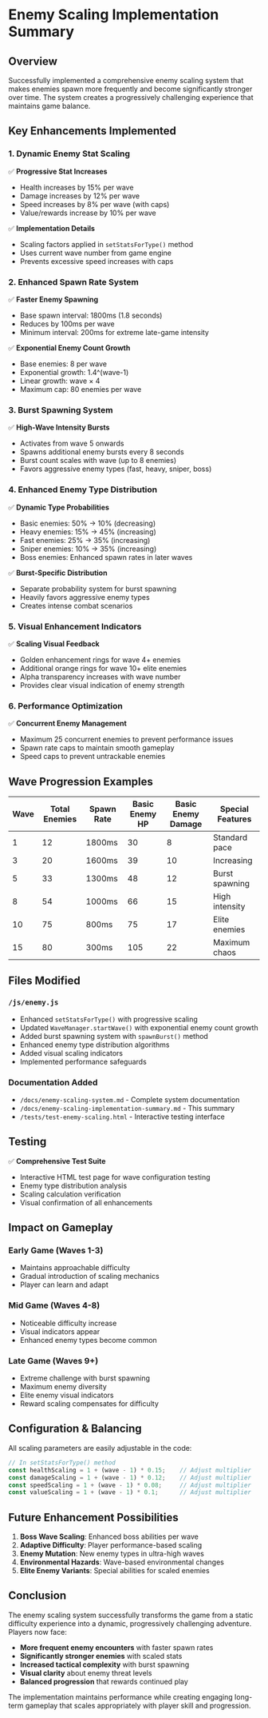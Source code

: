 # Enemy Scaling Implementation Summary

## Overview

Successfully implemented a comprehensive enemy scaling system that makes enemies spawn more frequently and become significantly stronger over time. The system creates a progressively challenging experience that maintains game balance.

## Key Enhancements Implemented

### 1. Dynamic Enemy Stat Scaling

✅ **Progressive Stat Increases**
- Health increases by 15% per wave
- Damage increases by 12% per wave  
- Speed increases by 8% per wave (with caps)
- Value/rewards increase by 10% per wave

✅ **Implementation Details**
- Scaling factors applied in `setStatsForType()` method
- Uses current wave number from game engine
- Prevents excessive speed increases with caps

### 2. Enhanced Spawn Rate System

✅ **Faster Enemy Spawning**
- Base spawn interval: 1800ms (1.8 seconds)
- Reduces by 100ms per wave
- Minimum interval: 200ms for extreme late-game intensity

✅ **Exponential Enemy Count Growth**
- Base enemies: 8 per wave
- Exponential growth: 1.4^(wave-1)
- Linear growth: wave × 4
- Maximum cap: 80 enemies per wave

### 3. Burst Spawning System

✅ **High-Wave Intensity Bursts**
- Activates from wave 5 onwards
- Spawns additional enemy bursts every 8 seconds
- Burst count scales with wave (up to 8 enemies)
- Favors aggressive enemy types (fast, heavy, sniper, boss)

### 4. Enhanced Enemy Type Distribution

✅ **Dynamic Type Probabilities**
- Basic enemies: 50% → 10% (decreasing)
- Heavy enemies: 15% → 45% (increasing)
- Fast enemies: 25% → 35% (increasing)
- Sniper enemies: 10% → 35% (increasing)
- Boss enemies: Enhanced spawn rates in later waves

✅ **Burst-Specific Distribution**
- Separate probability system for burst spawning
- Heavily favors aggressive enemy types
- Creates intense combat scenarios

### 5. Visual Enhancement Indicators

✅ **Scaling Visual Feedback**
- Golden enhancement rings for wave 4+ enemies
- Additional orange rings for wave 10+ elite enemies
- Alpha transparency increases with wave number
- Provides clear visual indication of enemy strength

### 6. Performance Optimization

✅ **Concurrent Enemy Management**
- Maximum 25 concurrent enemies to prevent performance issues
- Spawn rate caps to maintain smooth gameplay
- Speed caps to prevent untrackable enemies

## Wave Progression Examples

| Wave | Total Enemies | Spawn Rate | Basic Enemy HP | Basic Enemy Damage | Special Features |
|------|---------------|------------|----------------|-------------------|------------------|
| 1    | 12           | 1800ms     | 30            | 8                | Standard pace    |
| 3    | 20           | 1600ms     | 39            | 10               | Increasing       |
| 5    | 33           | 1300ms     | 48            | 12               | Burst spawning   |
| 8    | 54           | 1000ms     | 66            | 15               | High intensity   |
| 10   | 75           | 800ms      | 75            | 17               | Elite enemies    |
| 15   | 80           | 300ms      | 105           | 22               | Maximum chaos    |

## Files Modified

### `/js/enemy.js`
- Enhanced `setStatsForType()` with progressive scaling
- Updated `WaveManager.startWave()` with exponential enemy count growth
- Added burst spawning system with `spawnBurst()` method
- Enhanced enemy type distribution algorithms
- Added visual scaling indicators
- Implemented performance safeguards

### Documentation Added
- `/docs/enemy-scaling-system.md` - Complete system documentation
- `/docs/enemy-scaling-implementation-summary.md` - This summary
- `/tests/test-enemy-scaling.html` - Interactive testing interface

## Testing

✅ **Comprehensive Test Suite**
- Interactive HTML test page for wave configuration testing
- Enemy type distribution analysis
- Scaling calculation verification
- Visual confirmation of all enhancements

## Impact on Gameplay

### Early Game (Waves 1-3)
- Maintains approachable difficulty
- Gradual introduction of scaling mechanics
- Player can learn and adapt

### Mid Game (Waves 4-8)
- Noticeable difficulty increase
- Visual indicators appear
- Enhanced enemy types become common

### Late Game (Waves 9+)
- Extreme challenge with burst spawning
- Maximum enemy diversity
- Elite enemy visual indicators
- Reward scaling compensates for difficulty

## Configuration & Balancing

All scaling parameters are easily adjustable in the code:

```javascript
// In setStatsForType() method
const healthScaling = 1 + (wave - 1) * 0.15;    // Adjust multiplier
const damageScaling = 1 + (wave - 1) * 0.12;    // Adjust multiplier
const speedScaling = 1 + (wave - 1) * 0.08;     // Adjust multiplier
const valueScaling = 1 + (wave - 1) * 0.1;      // Adjust multiplier
```

## Future Enhancement Possibilities

1. **Boss Wave Scaling**: Enhanced boss abilities per wave
2. **Adaptive Difficulty**: Player performance-based scaling
3. **Enemy Mutation**: New enemy types in ultra-high waves
4. **Environmental Hazards**: Wave-based environmental changes
5. **Elite Enemy Variants**: Special abilities for scaled enemies

## Conclusion

The enemy scaling system successfully transforms the game from a static difficulty experience into a dynamic, progressively challenging adventure. Players now face:

- **More frequent enemy encounters** with faster spawn rates
- **Significantly stronger enemies** with scaled stats
- **Increased tactical complexity** with burst spawning
- **Visual clarity** about enemy threat levels
- **Balanced progression** that rewards continued play

The implementation maintains performance while creating engaging long-term gameplay that scales appropriately with player skill and progression.